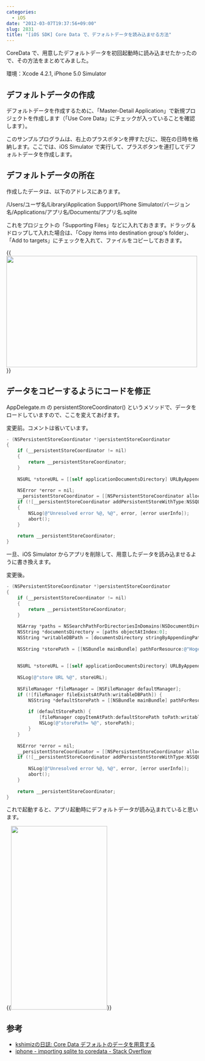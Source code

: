 ```yaml
---
categories:
  - iOS
date: "2012-03-07T19:37:56+09:00"
slug: 2831
title: "[iOS SDK] Core Data で、デフォルトデータを読み込ませる方法"
---
```


CoreData で、用意したデフォルトデータを初回起動時に読み込ませたかったので、その方法をまとめてみました。

環境：Xcode 4.2.1, iPhone 5.0 Simulator

## デフォルトデータの作成

デフォルトデータを作成するために、「Master-Detail Application」で新規プロジェクトを作成します（「Use Core Data」にチェックが入っていることを確認します）。

このサンプルプログラムは、右上のプラスボタンを押すたびに、現在の日時を格納します。ここでは、iOS Simulator で実行して、プラスボタンを連打してデフォルトデータを作成します。

## デフォルトデータの所在

作成したデータは、以下のアドレスにあります。

/Users/ユーザ名/Library/Application Support/iPhone Simulator/バージョン名/Applications/アプリ名/Documents/アプリ名.sqlite

これをプロジェクトの「Supporting Files」などに入れておきます。ドラッグ＆ドロップして入れた場合は、「Copy items into destination group's folder」、「Add to targets」にチェックを入れて、ファイルをコピーしておきます。

{{<img alt="" src="/images/2012/03/2831_1.png" width="500" height="291">}}

## データをコピーするようにコードを修正

AppDelegate.m の persistentStoreCoordinator() というメソッドで、データをロードしていますので、ここを変えてあげます。

変更前。コメントは省いています。

```objectivec
- (NSPersistentStoreCoordinator *)persistentStoreCoordinator
{
    if (__persistentStoreCoordinator != nil)
    {
        return __persistentStoreCoordinator;
    }
    
    NSURL *storeURL = [[self applicationDocumentsDirectory] URLByAppendingPathComponent:@"Hoge.sqlite"];
    
    NSError *error = nil;
    __persistentStoreCoordinator = [[NSPersistentStoreCoordinator alloc] initWithManagedObjectModel:[self managedObjectModel]];
    if (![__persistentStoreCoordinator addPersistentStoreWithType:NSSQLiteStoreType configuration:nil URL:storeURL options:nil error:&amp;error])
    {
        NSLog(@"Unresolved error %@, %@", error, [error userInfo]);
        abort();
    }    
    
    return __persistentStoreCoordinator;
}
```

一旦、iOS Simulator からアプリを削除して、用意したデータを読み込ませるように書き換えます。

変更後。

```objectivec
- (NSPersistentStoreCoordinator *)persistentStoreCoordinator
{
    if (__persistentStoreCoordinator != nil)
    {
        return __persistentStoreCoordinator;
    }
        
    NSArray *paths = NSSearchPathForDirectoriesInDomains(NSDocumentDirectory, NSUserDomainMask, YES);
    NSString *documentsDirectory = [paths objectAtIndex:0];
    NSString *writableDBPath = [documentsDirectory stringByAppendingPathComponent:@"Hoge.sqlite"];
    
    NSString *storePath = [[NSBundle mainBundle] pathForResource:@"Hoge" ofType:@"sqlite"];
    
    
    NSURL *storeURL = [[self applicationDocumentsDirectory] URLByAppendingPathComponent:@"Hoge.sqlite"]; 
    
    NSLog(@"store URL %@", storeURL);
    
    NSFileManager *fileManager = [NSFileManager defaultManager];
    if (![fileManager fileExistsAtPath:writableDBPath]) {
        NSString *defaultStorePath = [[NSBundle mainBundle] pathForResource:@"Hoge" ofType:@"sqlite"];
                
        if (defaultStorePath) {
            [fileManager copyItemAtPath:defaultStorePath toPath:writableDBPath error:NULL];
            NSLog(@"storePath= %@", storePath);
        }
    }    
    
    NSError *error = nil;
    __persistentStoreCoordinator = [[NSPersistentStoreCoordinator alloc] initWithManagedObjectModel:[self managedObjectModel]];
    if (![__persistentStoreCoordinator addPersistentStoreWithType:NSSQLiteStoreType configuration:nil URL:storeURL options:nil error:&amp;error]) {
        
        NSLog(@"Unresolved error %@, %@", error, [error userInfo]);
        abort();
    }    
    
    return __persistentStoreCoordinator;
}
```

これで起動すると、アプリ起動時にデフォルトデータが読み込まれていると思います。

{{<img alt="" src="/images/2012/03/2831_2.png" width="252" height="480">}}

## 参考

* [kshimizの日誌: Core Data デフォルトのデータを用意する](http://blog.prunus.jp/2010/06/core-data.html)
* [iphone - importing sqlite to coredata - Stack Overflow](http://stackoverflow.com/questions/5002250/importing-sqlite-to-coredata)
